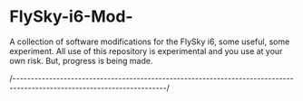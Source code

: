 # FlySky-i6-Mod-
A collection of software modifications for the FlySky i6, some useful, some experiment. All use of this repository is experimental and you use at your own risk. But, progress is being made.

/------------------------------------------------------------------------------------------------------------------------/
